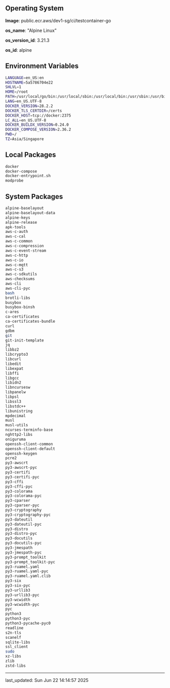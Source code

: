 ## Operating System

**Image**: public.ecr.aws/dev1-sg/ci/testcontainer-go

**os_name**: "Alpine Linux"

**os_version_id**: 3.21.3

**os_id**: alpine

## Environment Variables

```bash
LANGUAGE=en_US:en
HOSTNAME=5a5786704e22
SHLVL=1
HOME=/root
PATH=/usr/local/go/bin:/usr/local/sbin:/usr/local/bin:/usr/sbin:/usr/bin:/sbin:/bin
LANG=en_US.UTF-8
DOCKER_VERSION=28.2.2
DOCKER_TLS_CERTDIR=/certs
DOCKER_HOST=tcp://docker:2375
LC_ALL=en_US.UTF-8
DOCKER_BUILDX_VERSION=0.24.0
DOCKER_COMPOSE_VERSION=2.36.2
PWD=/
TZ=Asia/Singapore
```

## Local Packages

```bash
docker
docker-compose
docker-entrypoint.sh
modprobe
```

## System Packages

```bash
alpine-baselayout
alpine-baselayout-data
alpine-keys
alpine-release
apk-tools
aws-c-auth
aws-c-cal
aws-c-common
aws-c-compression
aws-c-event-stream
aws-c-http
aws-c-io
aws-c-mqtt
aws-c-s3
aws-c-sdkutils
aws-checksums
aws-cli
aws-cli-pyc
bash
brotli-libs
busybox
busybox-binsh
c-ares
ca-certificates
ca-certificates-bundle
curl
gdbm
git
git-init-template
jq
libbz2
libcrypto3
libcurl
libedit
libexpat
libffi
libgcc
libidn2
libncursesw
libpanelw
libpsl
libssl3
libstdc++
libunistring
mpdecimal
musl
musl-utils
ncurses-terminfo-base
nghttp2-libs
oniguruma
openssh-client-common
openssh-client-default
openssh-keygen
pcre2
py3-awscrt
py3-awscrt-pyc
py3-certifi
py3-certifi-pyc
py3-cffi
py3-cffi-pyc
py3-colorama
py3-colorama-pyc
py3-cparser
py3-cparser-pyc
py3-cryptography
py3-cryptography-pyc
py3-dateutil
py3-dateutil-pyc
py3-distro
py3-distro-pyc
py3-docutils
py3-docutils-pyc
py3-jmespath
py3-jmespath-pyc
py3-prompt_toolkit
py3-prompt_toolkit-pyc
py3-ruamel.yaml
py3-ruamel.yaml-pyc
py3-ruamel.yaml.clib
py3-six
py3-six-pyc
py3-urllib3
py3-urllib3-pyc
py3-wcwidth
py3-wcwidth-pyc
pyc
python3
python3-pyc
python3-pycache-pyc0
readline
s2n-tls
scanelf
sqlite-libs
ssl_client
sudo
xz-libs
zlib
zstd-libs
```


---

last_updated: Sun Jun 22 14:14:57 2025